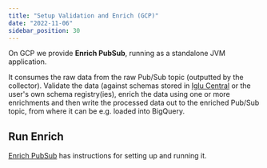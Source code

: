 ```yaml
---
title: "Setup Validation and Enrich (GCP)"
date: "2022-11-06"
sidebar_position: 30
---
```


On GCP we provide **Enrich PubSub**, running as a standalone JVM application.

It consumes the raw data from the raw Pub/Sub topic (outputted by the collector). Validate the data (against schemas stored in [Iglu Central](https://github.com/snowplow/iglu-central/) or the user's own schema registry(ies), enrich the data using one or more enrichments and then write the processed data out to the enriched Pub/Sub topic, from where it can be e.g. loaded into BigQuery.

## Run Enrich

[Enrich PubSub](/docs/pipeline-components-and-applications/enrichment-components/enrich-pubsub/index.md) has instructions for setting up and running it.
